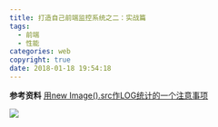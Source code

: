 ```yaml
---
title: 打造自己前端监控系统之二：实战篇
tags:
  - 前端
  - 性能
categories: web
copyright: true
date: 2018-01-18 19:54:18
---
```


<!--more-->

**参考资料**
[用new Image().src作LOG统计的一个注意事项 ](https://www.cnblogs.com/xd502djj/p/3291064.html)

![](http://img.hb.aicdn.com/6ea4b2567fdde276653a78a0dd051f658789146ef831-QMJ9Tm_fw658)